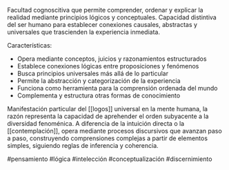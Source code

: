 Facultad cognoscitiva que permite comprender, ordenar y explicar la realidad mediante principios lógicos y conceptuales. Capacidad distintiva del ser humano para establecer conexiones causales, abstractas y universales que trascienden la experiencia inmediata.

Características:
- Opera mediante conceptos, juicios y razonamientos estructurados
- Establece conexiones lógicas entre proposiciones y fenómenos
- Busca principios universales más allá de lo particular
- Permite la abstracción y categorización de la experiencia
- Funciona como herramienta para la comprensión ordenada del mundo
- Complementa y estructura otras formas de conocimiento

Manifestación particular del [[logos]] universal en la mente humana, la razón representa la capacidad de aprehender el orden subyacente a la diversidad fenoménica. A diferencia de la intuición directa o la [[contemplación]], opera mediante procesos discursivos que avanzan paso a paso, construyendo comprensiones complejas a partir de elementos simples, siguiendo reglas de inferencia y coherencia.

#pensamiento #lógica #intelección #conceptualización #discernimiento
